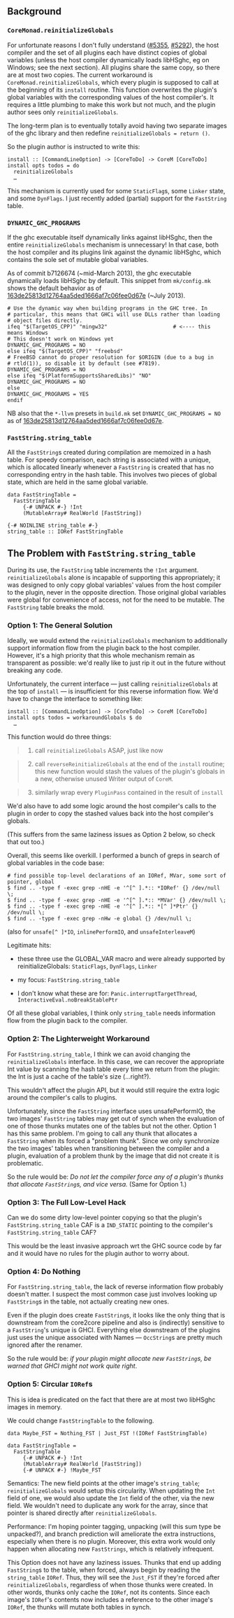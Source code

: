 


## Background


### `CoreMonad.reinitializeGlobals`



For unfortunate reasons I don't fully understand ([\#5355](https://gitlab.staging.haskell.org/ghc/ghc/issues/5355), [\#5292](https://gitlab.staging.haskell.org/ghc/ghc/issues/5292)), the host compiler and the set of all plugins each have distinct copies of global variables (unless the host compiler dynamically loads libHSghc, eg on Windows; see the next section).  All plugins share the same copy, so there are at most two copies. The current workaround is `CoreMonad.reinitializeGlobals`, which every plugin is supposed to call at the beginning of its `install` routine.  This function overwrites the plugin's global variables with the corresponding values of the host compiler's. It requires a little plumbing to make this work but not much, and the plugin author sees only `reinitializeGlobals`.



The long-term plan is to eventually totally avoid having two separate images of the ghc library and then redefine `reinitializeGlobals = return ()`.



So the plugin author is instructed to write this:


```wiki
install :: [CommandLineOption] -> [CoreToDo] -> CoreM [CoreToDo]
install opts todos = do
  reinitializeGlobals
  …
```


This mechanism is currently used for some `StaticFlag`s, some `Linker` state, and some `DynFlags`. I just recently added (partial) support for the `FastString` table.


### `DYNAMIC_GHC_PROGRAMS`



If the ghc executable itself dynamically links against libHSghc, then the entire `reinitializeGlobals` mechanism is unnecessary! In that case, both the host compiler and its plugins link against the dynamic libHSghc, which contains the sole set of mutable global variables.



As of commit b7126674 (\~mid-March 2013), the ghc executable dynamically loads libHSghc by default. This snippet from `mk/config.mk` shows the default behavior as of [163de25813d12764aa5ded1666af7c06fee0d67e](/trac/ghc/changeset/163de25813d12764aa5ded1666af7c06fee0d67e/ghc) (\~July 2013).


```wiki
# Use the dynamic way when building programs in the GHC tree. In
# particular, this means that GHCi will use DLLs rather than loading
# object files directly.
ifeq "$(TargetOS_CPP)" "mingw32"                     # <---- this means Windows
# This doesn't work on Windows yet
DYNAMIC_GHC_PROGRAMS = NO
else ifeq "$(TargetOS_CPP)" "freebsd"
# FreeBSD cannot do proper resolution for $ORIGIN (due to a bug in
# rtld(1)), so disable it by default (see #7819).
DYNAMIC_GHC_PROGRAMS = NO
else ifeq "$(PlatformSupportsSharedLibs)" "NO"
DYNAMIC_GHC_PROGRAMS = NO
else
DYNAMIC_GHC_PROGRAMS = YES
endif
```


NB also that the `*-llvm` presets in `build.mk` set `DYNAMIC_GHC_PROGRAMS = NO` as of [163de25813d12764aa5ded1666af7c06fee0d67e](/trac/ghc/changeset/163de25813d12764aa5ded1666af7c06fee0d67e/ghc).


### `FastString.string_table`



All the `FastString`s created during compilation are memoized in a hash table. For speedy comparison, each string is associated with a unique, which is allocated linearly whenever a `FastString` is created that has no corresponding entry in the hash table. This involves two pieces of global state, which are held in the same global variable.


```wiki
data FastStringTable =
  FastStringTable
     {-# UNPACK #-} !Int
     (MutableArray# RealWorld [FastString])
 
{-# NOINLINE string_table #-}
string_table :: IORef FastStringTable
```

## The Problem with `FastString.string_table`



During its use, the `FastString` table increments the `!Int` argument. `reinitializeGlobals` alone is incapable of supporting this appropriately; it was designed to only copy global variables' values from the host compiler to the plugin, never in the opposite direction. Those original global variables were global for convenience of access, not for the need to be mutable. The `FastString` table breaks the mold.


### Option 1: The General Solution



Ideally, we would extend the `reinitializeGlobals` mechanism to additionally support information flow from the plugin back to the host compiler. However, it's a high priority that this whole mechanism remain as transparent as possible: we'd really like to just rip it out in the future without breaking any code.



Unfortunately, the current interface — just calling `reinitializeGlobals` at the top of `install` — is insufficient for this reverse information flow. We'd have to change the interface to something like:


```wiki
install :: [CommandLineOption] -> [CoreToDo] -> CoreM [CoreToDo]
install opts todos = workaroundGlobals $ do
  …
```


This function would do three things:


>
>
> 1) call `reinitializeGlobals` ASAP, just like now
>
>

>
>
> 2) call `reverseReinitializeGlobals` at the end of the `install` routine; this new function would stash the values of the plugin's globals in a new, otherwise unused Writer output of `CoreM`.
>
>

>
>
> 3) similarly wrap every `PluginPass` contained in the result of `install`
>
>


We'd also have to add some logic around the host compiler's calls to the plugin in order to copy the stashed values back into the host compiler's globals.



(This suffers from the same laziness issues as Option 2 below, so check that out too.)



Overall, this seems like overkill. I performed a bunch of greps in search of global variables in the code base:


```wiki
# find possible top-level declarations of an IORef, MVar, some sort of pointer, global
$ find .. -type f -exec grep -nHE -e '^[^ ].*:: *IORef' {} /dev/null \;
$ find .. -type f -exec grep -nHE -e '^[^ ].*:: *MVar' {} /dev/null \;
$ find .. -type f -exec grep -nHE -e '^[^ ].*:: *[^ ]*Ptr' {} /dev/null \;
$ find .. -type f -exec grep -nHw -e global {} /dev/null \;
```


(also for `unsafe[^ ]*IO`, `inlinePerformIO`, and `unsafeInterleaveM`)



Legitimate hits:


- these three use the GLOBAL\_VAR macro and were already supported by reinitializeGlobals: `StaticFlags`, `DynFlags`, `Linker`

- my focus: `FastString.string_table`

- I don't know what these are for: `Panic.interruptTargetThread`, `InteractiveEval.noBreakStablePtr`


Of all these global variables, I think only `string_table` needs information flow from the plugin back to the compiler.


### Option 2: The Lighterweight Workaround



For `FastString.string_table`, I think we can avoid changing the `reinitializeGlobals` interface. In this case, we can recover the appropriate Int value by scanning the hash table every time we return from the plugin: the Int is just a cache of the table's size (…right?).



This wouldn't affect the plugin API, but it would still require the extra logic around the compiler's calls to plugins.



Unfortunately, since the `FastString` interface uses unsafePerformIO, the two images' `FastString` tables may get out of synch when the evaluation of one of those thunks mutates one of the tables but not the other. Option 1 has this same problem. I'm going to call any thunk that allocates a `FastString` when its forced a "problem thunk". Since we only synchronize the two images' tables when transitioning between the compiler and a plugin, evaluation of a problem thunk by the image that did not create it is problematic.



So the rule would be: *Do not let the compiler force any of a plugin's thunks that allocate `FastString`s, and vice versa.* (Same for Option 1.)


### Option 3: The Full Low-Level Hack



Can we do some dirty low-level pointer copying so that the plugin's `FastString.string_table` CAF is a `IND_STATIC` pointing to the compiler's `FastString.string_table` CAF?



This would be the least invasive approach wrt the GHC source code by far and it would have no rules for the plugin author to worry about.


### Option 4: Do Nothing



For `FastString.string_table`, the lack of reverse information flow probably doesn't matter. I suspect the most common case just involves looking up `FastString`s in the table, not actually creating new ones.



Even if the plugin does create `FastString`s, it looks like the only thing that is downstream from the core2core pipeline and also is (indirectly) sensitive to a `FastString`'s unique is GHCI. Everything else downstream of the plugins just uses the unique associated with Names — `OccString`s are pretty much ignored after the renamer.



So the rule would be: *if your plugin might allocate new `FastString`s, be warned that GHCI might not work quite right*.


### Option 5: Circular `IORef`s



This is idea is predicated on the fact that there are at most two libHSghc images in memory.



We could change `FastStringTable` to the following.


```wiki
data Maybe_FST = Nothing_FST | Just_FST !(IORef FastStringTable)

data FastStringTable =
  FastStringTable
     {-# UNPACK #-} !Int
     (MutableArray# RealWorld [FastString])
     {-# UNPACK #-} !Maybe_FST
```


Semantics: The new field points at the other image's `string_table`; `reinitializeGlobals` would setup this circularity. When updating the `Int` field of one, we would also update the `Int` field of the other, via the new field. We wouldn't need to duplicate any work for the array, since that pointer is shared directly after `reinitializeGlobals`.



Performance: I'm hoping pointer tagging, unpacking (will this sum type be unpacked?), and branch prediction will ameliorate the extra instructions, especially when there is no plugin.  Moreover, this extra work would only happen when allocating new `FastStrings`, which is relatively infrequent.



This Option does not have any laziness issues. Thunks that end up adding `FastString`s to the table, when forced, always begin by reading the `string_table` `IORef`.  Thus, they will see the `Just_FST` if they're forced after `reinitializeGlobals`, regardless of when those thunks were created.  In other words, thunks only cache the `IORef`, not its contents. Since each image's `IORef`'s contents now includes a reference to the other image's `IORef`, the thunks will mutate both tables in synch.


